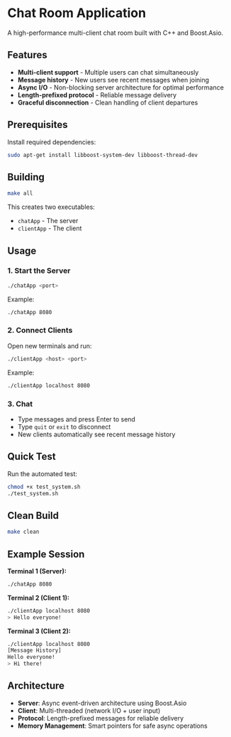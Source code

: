 # Chat Room Application

A high-performance multi-client chat room built with C++ and Boost.Asio.

## Features

- **Multi-client support** - Multiple users can chat simultaneously
- **Message history** - New users see recent messages when joining
- **Async I/O** - Non-blocking server architecture for optimal performance
- **Length-prefixed protocol** - Reliable message delivery
- **Graceful disconnection** - Clean handling of client departures

## Prerequisites

Install required dependencies:
```bash
sudo apt-get install libboost-system-dev libboost-thread-dev
```

## Building

```bash
make all
```

This creates two executables:
- `chatApp` - The server
- `clientApp` - The client

## Usage

### 1. Start the Server
```bash
./chatApp <port>
```
Example:
```bash
./chatApp 8080
```

### 2. Connect Clients
Open new terminals and run:
```bash
./clientApp <host> <port>
```
Example:
```bash
./clientApp localhost 8080
```

### 3. Chat
- Type messages and press Enter to send
- Type `quit` or `exit` to disconnect
- New clients automatically see recent message history

## Quick Test

Run the automated test:
```bash
chmod +x test_system.sh
./test_system.sh
```

## Clean Build

```bash
make clean
```

## Example Session

**Terminal 1 (Server):**
```bash
./chatApp 8080
```

**Terminal 2 (Client 1):**
```bash
./clientApp localhost 8080
> Hello everyone!
```

**Terminal 3 (Client 2):**
```bash
./clientApp localhost 8080
[Message History]
Hello everyone!
> Hi there!
```

## Architecture

- **Server**: Async event-driven architecture using Boost.Asio
- **Client**: Multi-threaded (network I/O + user input)
- **Protocol**: Length-prefixed messages for reliable delivery
- **Memory Management**: Smart pointers for safe async operations
